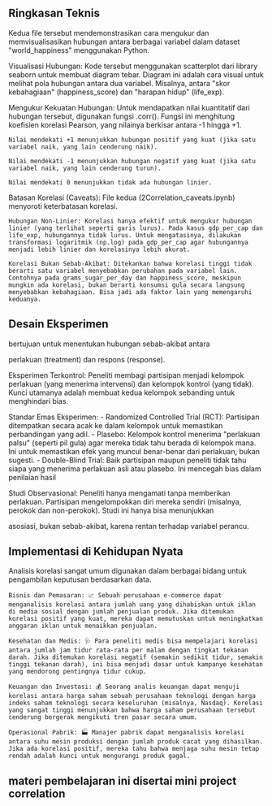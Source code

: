 ## Ringkasan Teknis
Kedua file tersebut mendemonstrasikan cara mengukur dan memvisualisasikan hubungan antara berbagai variabel dalam dataset "world_happiness" menggunakan Python.

Visualisasi Hubungan: Kode tersebut menggunakan scatterplot dari library seaborn untuk membuat diagram tebar. Diagram ini adalah cara visual untuk melihat pola hubungan antara dua variabel. Misalnya, antara "skor kebahagiaan" (happiness_score) dan "harapan hidup" (life_exp).

Mengukur Kekuatan Hubungan: Untuk mendapatkan nilai kuantitatif dari hubungan tersebut, digunakan fungsi .corr(). Fungsi ini menghitung koefisien korelasi Pearson, yang nilainya berkisar antara -1 hingga +1.

    Nilai mendekati +1 menunjukkan hubungan positif yang kuat (jika satu variabel naik, yang lain cenderung naik).

    Nilai mendekati -1 menunjukkan hubungan negatif yang kuat (jika satu variabel naik, yang lain cenderung turun).

    Nilai mendekati 0 menunjukkan tidak ada hubungan linier.

Batasan Korelasi (Caveats): File kedua (2Correlation_caveats.ipynb) menyoroti keterbatasan korelasi.

    Hubungan Non-Linier: Korelasi hanya efektif untuk mengukur hubungan linier (yang terlihat seperti garis lurus). Pada kasus gdp_per_cap dan life_exp, hubungannya tidak lurus. Untuk mengatasinya, dilakukan transformasi logaritmik (np.log) pada gdp_per_cap agar hubungannya menjadi lebih linier dan korelasinya lebih akurat.

    Korelasi Bukan Sebab-Akibat: Ditekankan bahwa korelasi tinggi tidak berarti satu variabel menyebabkan perubahan pada variabel lain. Contohnya pada grams_sugar_per_day dan happiness_score, meskipun mungkin ada korelasi, bukan berarti konsumsi gula secara langsung menyebabkan kebahagiaan. Bisa jadi ada faktor lain yang memengaruhi keduanya.


## Desain Eksperimen
bertujuan untuk menentukan hubungan sebab-akibat antara 

perlakuan (treatment) dan respons (response).

Eksperimen Terkontrol: Peneliti membagi partisipan menjadi kelompok perlakuan (yang menerima intervensi) dan kelompok kontrol (yang tidak). Kunci utamanya adalah membuat kedua kelompok sebanding untuk menghindari bias.

Standar Emas Eksperimen:
    - Randomized Controlled Trial (RCT): Partisipan ditempatkan secara acak ke dalam kelompok untuk memastikan perbandingan yang adil.
    - Plasebo: Kelompok kontrol menerima "perlakuan palsu" (seperti pil gula) agar mereka tidak tahu berada di kelompok mana. Ini untuk memastikan efek yang muncul benar-benar dari perlakuan, bukan sugesti.
    - Double-Blind Trial: Baik partisipan maupun peneliti tidak tahu siapa yang menerima perlakuan asli atau plasebo. Ini mencegah bias dalam penilaian hasil

Studi Observasional: Peneliti hanya mengamati tanpa memberikan perlakuan. Partisipan mengelompokkan diri mereka sendiri (misalnya, perokok dan non-perokok). Studi ini hanya bisa menunjukkan

asosiasi, bukan sebab-akibat, karena rentan terhadap variabel perancu.





## Implementasi di Kehidupan Nyata
Analisis korelasi sangat umum digunakan dalam berbagai bidang untuk pengambilan keputusan berdasarkan data.

    Bisnis dan Pemasaran: 📈 Sebuah perusahaan e-commerce dapat menganalisis korelasi antara jumlah uang yang dihabiskan untuk iklan di media sosial dengan jumlah penjualan produk. Jika ditemukan korelasi positif yang kuat, mereka dapat memutuskan untuk meningkatkan anggaran iklan untuk menaikkan penjualan.

    Kesehatan dan Medis: 🩺 Para peneliti medis bisa mempelajari korelasi antara jumlah jam tidur rata-rata per malam dengan tingkat tekanan darah. Jika ditemukan korelasi negatif (semakin sedikit tidur, semakin tinggi tekanan darah), ini bisa menjadi dasar untuk kampanye kesehatan yang mendorong pentingnya tidur cukup.

    Keuangan dan Investasi: 💰 Seorang analis keuangan dapat menguji korelasi antara harga saham sebuah perusahaan teknologi dengan harga indeks saham teknologi secara keseluruhan (misalnya, Nasdaq). Korelasi yang sangat tinggi menunjukkan bahwa harga saham perusahaan tersebut cenderung bergerak mengikuti tren pasar secara umum.

    Operasional Pabrik: 🏭 Manajer pabrik dapat menganalisis korelasi antara suhu mesin produksi dengan jumlah produk cacat yang dihasilkan. Jika ada korelasi positif, mereka tahu bahwa menjaga suhu mesin tetap rendah adalah kunci untuk mengurangi produk gagal.

## materi pembelajaran ini disertai mini project correlation 